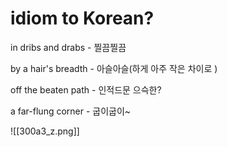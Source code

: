 # idiom to Korean? 
in dribs and drabs - 찔끔찔끔

by a hair's breadth - 아슬아슬(하게 아주 작은 차이로 )

off the beaten path - 인적드문 으슥한? 

a far-flung corner - 굽이굽이~



![[300a3_z.png]]